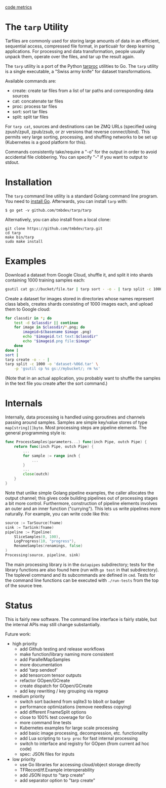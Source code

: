 [code metrics](https://goreportcard.com/report/github.com/tmbdev/tarp)

# The `tarp` Utility

Tarfiles are commonly used for storing large amounts of data in an efficient,
sequential access, compressed file format, in particualr for deep learning
applications. For processing and data transformation,
people usually unpack them, operate over the files, and tar up the result again.

The `tarp` utility is a port of the Python [tarproc](http://github.com/tmbdev/tarproc)
utilities to Go. The `tarp` utility is a single executable, a "Swiss army knife"
for dataset transformations.

Available commands are:

- create: create tar files from a list of tar paths and corresponding data sources
- cat: concatenate tar files
- proc: process tar files
- sort: sort tar files
- split: split tar files

For `tarp cat`, sources and destinations can be ZMQ URLs (specified using zpush/zpull,
zpub/zsub, or zr versions that reverse connect/bind). This permits very large
sorting, processing, and shuffling networks to be set up (Kubernetes is a good platform
for this).

Commands consistently take/require a "-o" for the output in order to avoid accidental
file clobbering. You can specify "-" if you want to output to stdout.

# Installation

The `tarp` command line utility is a standard Golang command line program. You need to
[install Go](https://golang.org/doc/install). Afterwards, you can install `tarp` with:

	$ go get -v github.com/tmbdev/tarp/tarp
	
Alternatively, you can also install from a local clone:

	git clone https://github.com/tmbdev/tarp.git
	cd tarp
	make bin/tarp
	sudo make install

# Examples

Download a dataset from Google Cloud, shuffle it, and split it into shards containing
1000 training samples each:

```Bash
gsutil cat gs://bucket/file.tar | tarp sort - -o - | tarp split -c 1000 -o 'output-%06d.tar'
```

Create a dataset for images stored in directories whose names represent class labels,
creates shards consisting of 1000 images each, and upload them to Google cloud:

```Bash
for classdir in *; do
    test -d $classdir || continue
    for image in $classdir/*.png; do
        imageid=$(basename $image .png)
        echo "$imageid.txt text:$classdir"
        echo "$imageid.png file:$image"
    done
done |
sort |
tarp create -o - - |
tarp split -c 1000 -o 'dataset-%06d.tar' \
    -p 'gsutil cp %s gs://mybucket/; rm %s'
```

(Note that in an actual application, you probably want to shuffle the
samples in the text file you create after the sort command.)


# Internals

Internally, data processing is handled using goroutines and channels passing
around samples. Samples are simple key/value stores of type `map[string][]byte`.
Most processing steps are pipeline elements. The general programming style is:

```Go
func ProcessSamples(parameters...) func(inch Pipe, outch Pipe) {
	return func(inch Pipe, outch Pipe) {
		...
		for sample := range inch {
			...
		}
		...
		close(outch)
	}
}
```

Note that unlike simple Golang pipeline examples, the caller
allocates the output channel; this gives code building pipelines
out of processing stages a bit more control.
Furthermore, construction of pipeline elements
involves an outer and an inner function ("currying"). This lets us
write pipelines more naturally.
For example, you can write code like this:

```Go
source := TarSource(fname)
sink := TarSink(fname)
pipeline := Pipeline(
	SliceSamples(0, 100),
	LogProgress(10, "progress"),
	RenameSamples(renamings, false)
)
Processing(source, pipeline, sink)
```

The main processing library is in the `datapipes` subdirectory;
tests for the library functions are also found here (run with
`go test` in that subdirectory).
The toplevel command and its subcommands are defined in `cmd`.
Tests for the command line functions can be executed with `./run-tests`
from the top of the source tree.

# Status

This is fairly new software. The command line interface is fairly stable,
but the internal APIs may still change substantially.

Future work:

- high priority
    - add Github testing and release workflows
    - make function/library naming more consistent
    - add ParallelMapSamples
    - more documentation
    - add 'tarp sendeof'
    - add tensorcom tensor outputs
    - refactor GOpen/GCreate
    - create dispatch for GOpen/GCreate
    - add key rewriting / key grouping via regexp
- medium priority
    - switch sort backend from sqlite3 to bbolt or badger
    - performance optimizations (remove needless copying)
    - add different FnameSplit options
    - close to 100% test coverage for Go
    - more command line tests
    - Kubernetes examples for large scale processing
    - add basic image processing, decompression, etc. functionality
    - add Lua scripting to `tarp proc` for fast internal processing
    - switch to interface and registry for GOpen (from current ad hoc code)
    - spec: JSON files for inputs
- low priority
    - use Go libraries for accessing cloud/object storage directly
    - TFRecord/tf.Example interoperability
    - add JSON input to "tarp create"
    - add separator option to "tarp create"
